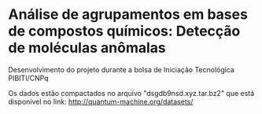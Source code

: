 # Análise de agrupamentos em bases de compostos químicos: Detecção de moléculas anômalas
Desenvolvimento do projeto durante a bolsa de Iniciação Tecnológica PIBITI/CNPq

Os dados estão compactados no arquivo "dsgdb9nsd.xyz.tar.bz2" que está disponível no link: http://quantum-machine.org/datasets/
